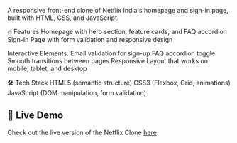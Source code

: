 A responsive front-end clone of Netflix India's homepage and sign-in page, built with HTML, CSS, and JavaScript.

🔥 Features
Homepage with hero section, feature cards, and FAQ accordion
Sign-In Page with form validation and responsive design

Interactive Elements:
Email validation for sign-up
FAQ accordion toggle
Smooth transitions between pages
Responsive Layout that works on mobile, tablet, and desktop

🛠️ Tech Stack
HTML5 (semantic structure)
CSS3 (Flexbox, Grid, animations)
JavaScript (DOM manipulation, form validation)

## 🔗 Live Demo

Check out the live version of the Netflix Clone [here](https://anushkakarmakar-14.github.io/Netflix-Clone/)
